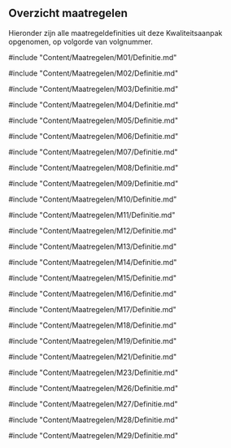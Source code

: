 ## Overzicht maatregelen

Hieronder zijn alle maatregeldefinities uit deze Kwaliteitsaanpak opgenomen, op volgorde van volgnummer.

#include "Content/Maatregelen/M01/Definitie.md"

#include "Content/Maatregelen/M02/Definitie.md"

#include "Content/Maatregelen/M03/Definitie.md"

#include "Content/Maatregelen/M04/Definitie.md"

#include "Content/Maatregelen/M05/Definitie.md"

#include "Content/Maatregelen/M06/Definitie.md"

#include "Content/Maatregelen/M07/Definitie.md"

#include "Content/Maatregelen/M08/Definitie.md"

#include "Content/Maatregelen/M09/Definitie.md"

#include "Content/Maatregelen/M10/Definitie.md"

#include "Content/Maatregelen/M11/Definitie.md"

#include "Content/Maatregelen/M12/Definitie.md"

#include "Content/Maatregelen/M13/Definitie.md"

#include "Content/Maatregelen/M14/Definitie.md"

#include "Content/Maatregelen/M15/Definitie.md"

#include "Content/Maatregelen/M16/Definitie.md"

#include "Content/Maatregelen/M17/Definitie.md"

#include "Content/Maatregelen/M18/Definitie.md"

#include "Content/Maatregelen/M19/Definitie.md"

#include "Content/Maatregelen/M21/Definitie.md"

#include "Content/Maatregelen/M23/Definitie.md"

#include "Content/Maatregelen/M26/Definitie.md"

#include "Content/Maatregelen/M27/Definitie.md"

#include "Content/Maatregelen/M28/Definitie.md"

#include "Content/Maatregelen/M29/Definitie.md"
